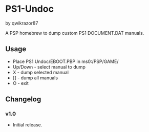 # PS1-Undoc
by qwikrazor87

A PSP homebrew to dump custom PS1 DOCUMENT.DAT manuals.

## Usage
- Place PS1 Undoc/EBOOT.PBP in ms0:/PSP/GAME/
- Up/Down - select manual to dump
- X - dump selected manual
- [] - dump all manuals
- O - exit

## Changelog
### v1.0
- Initial release.

